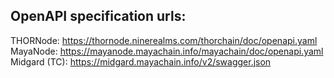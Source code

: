 ## OpenAPI specification urls:
THORNode:
https://thornode.ninerealms.com/thorchain/doc/openapi.yaml
MayaNode:
https://mayanode.mayachain.info/mayachain/doc/openapi.yaml
Midgard (TC):
https://midgard.mayachain.info/v2/swagger.json
